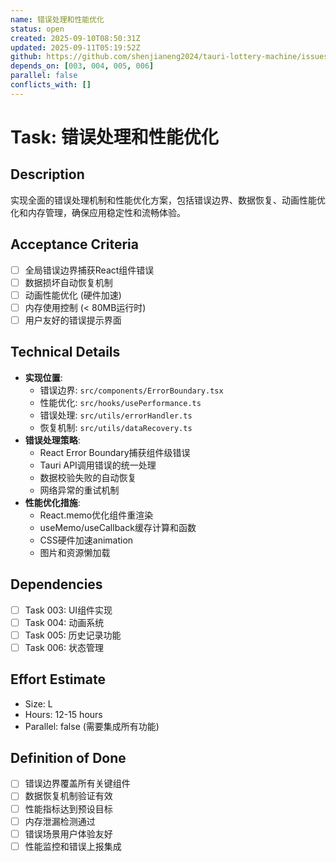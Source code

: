```yaml
---
name: 错误处理和性能优化
status: open
created: 2025-09-10T08:50:31Z
updated: 2025-09-11T05:19:52Z
github: https://github.com/shenjianeng2024/tauri-lottery-machine/issues/8
depends_on: [003, 004, 005, 006]
parallel: false
conflicts_with: []
---
```


# Task: 错误处理和性能优化

## Description
实现全面的错误处理机制和性能优化方案，包括错误边界、数据恢复、动画性能优化和内存管理，确保应用稳定性和流畅体验。

## Acceptance Criteria
- [ ] 全局错误边界捕获React组件错误
- [ ] 数据损坏自动恢复机制
- [ ] 动画性能优化 (硬件加速)
- [ ] 内存使用控制 (< 80MB运行时)
- [ ] 用户友好的错误提示界面

## Technical Details
- **实现位置**:
  - 错误边界: `src/components/ErrorBoundary.tsx`
  - 性能优化: `src/hooks/usePerformance.ts`
  - 错误处理: `src/utils/errorHandler.ts`
  - 恢复机制: `src/utils/dataRecovery.ts`
- **错误处理策略**:
  - React Error Boundary捕获组件级错误
  - Tauri API调用错误的统一处理
  - 数据校验失败的自动恢复
  - 网络异常的重试机制
- **性能优化措施**:
  - React.memo优化组件重渲染
  - useMemo/useCallback缓存计算和函数
  - CSS硬件加速animation
  - 图片和资源懒加载

## Dependencies
- [ ] Task 003: UI组件实现
- [ ] Task 004: 动画系统
- [ ] Task 005: 历史记录功能
- [ ] Task 006: 状态管理

## Effort Estimate
- Size: L
- Hours: 12-15 hours
- Parallel: false (需要集成所有功能)

## Definition of Done
- [ ] 错误边界覆盖所有关键组件
- [ ] 数据恢复机制验证有效
- [ ] 性能指标达到预设目标
- [ ] 内存泄漏检测通过
- [ ] 错误场景用户体验友好
- [ ] 性能监控和错误上报集成
